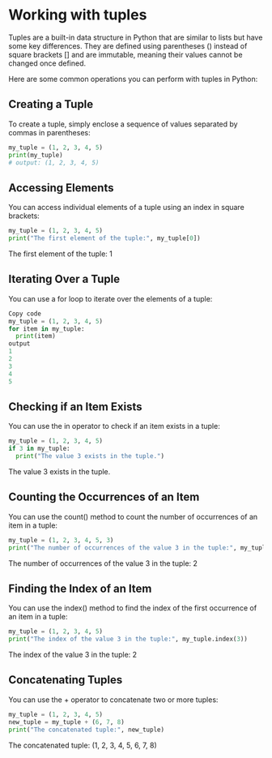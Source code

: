 # Working with tuples

Tuples are a built-in data structure in Python that are similar to lists but have some key differences. 
They are defined using parentheses () instead of square brackets [] and are immutable, meaning their values cannot be changed once defined.

Here are some common operations you can perform with tuples in Python:

## Creating a Tuple

To create a tuple, simply enclose a sequence of values separated by commas in parentheses:

````python
my_tuple = (1, 2, 3, 4, 5)
print(my_tuple)
# output: (1, 2, 3, 4, 5)
````

## Accessing Elements
You can access individual elements of a tuple using an index in square brackets:

````python
my_tuple = (1, 2, 3, 4, 5)
print("The first element of the tuple:", my_tuple[0])
````
The first element of the tuple: 1

## Iterating Over a Tuple

You can use a for loop to iterate over the elements of a tuple:

````python
Copy code
my_tuple = (1, 2, 3, 4, 5)
for item in my_tuple:
  print(item)
output
1
2
3
4
5
````

## Checking if an Item Exists

You can use the in operator to check if an item exists in a tuple:

````python
my_tuple = (1, 2, 3, 4, 5)
if 3 in my_tuple:
  print("The value 3 exists in the tuple.")
````

The value 3 exists in the tuple.

## Counting the Occurrences of an Item

You can use the count() method to count the number of occurrences of an item in a tuple:

````python
my_tuple = (1, 2, 3, 4, 5, 3)
print("The number of occurrences of the value 3 in the tuple:", my_tuple.count(3))
````

The number of occurrences of the value 3 in the tuple: 2

## Finding the Index of an Item

You can use the index() method to find the index of the first occurrence of an item in a tuple:

````python
my_tuple = (1, 2, 3, 4, 5)
print("The index of the value 3 in the tuple:", my_tuple.index(3))
````

The index of the value 3 in the tuple: 2

## Concatenating Tuples

You can use the + operator to concatenate two or more tuples:

````python
my_tuple = (1, 2, 3, 4, 5)
new_tuple = my_tuple + (6, 7, 8)
print("The concatenated tuple:", new_tuple)
````
The concatenated tuple: (1, 2, 3, 4, 5, 6, 7, 8)
